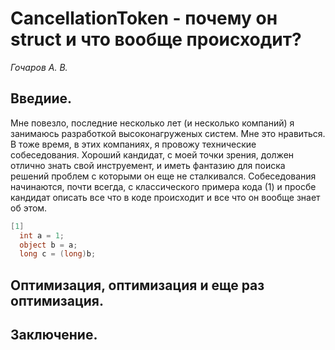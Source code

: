 # СancellationToken - почему он struct и что вообще происходит?

*Гочаров А. В.*

## Введиие.
Мне повезло, последние несколько лет (и несколько компаний) я занимаюсь разработкой высоконагруженых систем. Мне это нравиться. В тоже время, в этих компаниях, я провожу технические собеседования. Хороший кандидат, с моей точки зрения, должен отлично знать свой инструемент, и иметь фантазию для поиска решений проблем с которыми он еще не сталкивался. Собеседования начинаются, почти всегда, с классического примера кода (1) и просбе кандидат описать все что в коде происходит и все что он вообще знает об этом. 

```csharp
[1]
  int a = 1;
  object b = a;
  long c = (long)b;
```

## Оптимизация, оптимизация и еще раз оптимизация.

## Заключение.
